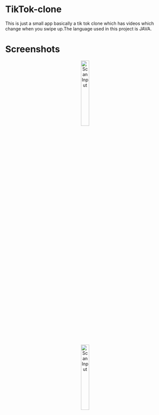# TikTok-clone
This is just a small app basically a tik tok clone which has videos which change when you swipe up.The language used in this project is JAVA.

# Screenshots
<div align="center">

<a href="https://user-images.githubusercontent.com/74149479/120062358-aed5e900-c016-11eb-9768-a305165d3b65.png" />
<img width="23%" src="https://user-images.githubusercontent.com/74149479/120062358-aed5e900-c016-11eb-9768-a305165d3b65.png" alt="Scan Input" title="Scan Input"></img>

<div align="center">

<a href="https://user-images.githubusercontent.com/74149479/120062571-cd88af80-c017-11eb-8fe1-422ae4326012.pngg" />
<img width="23%" src="https://user-images.githubusercontent.com/74149479/120062571-cd88af80-c017-11eb-8fe1-422ae4326012.png" alt="Scan Input" title="Scan Input"></img>
